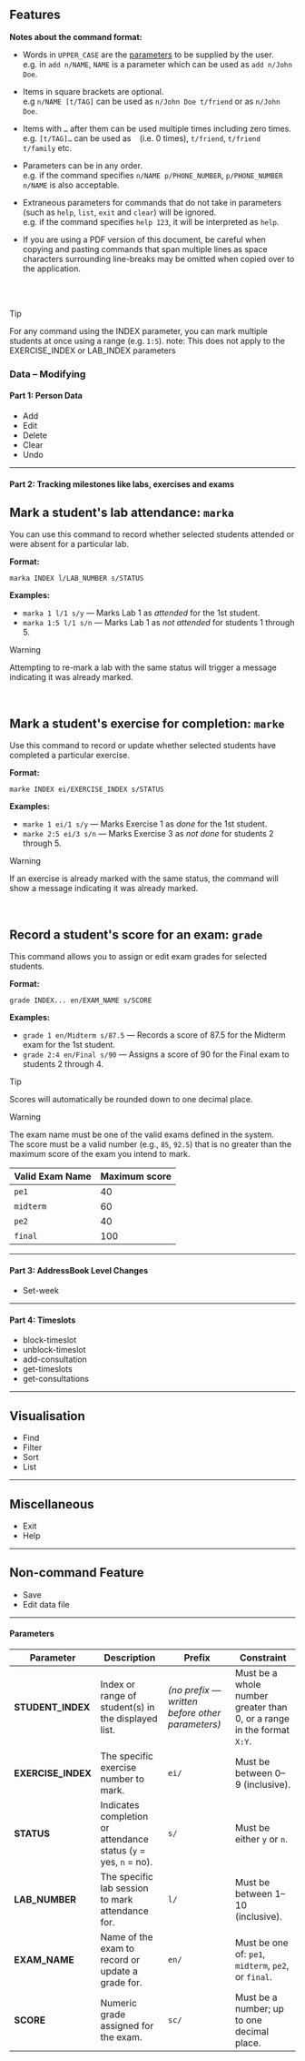 ## **Features**

<box type="info">

**Notes about the command format:**<br>

* Words in `UPPER_CASE` are the [parameters](#parameters) to be supplied by the user.<br>
  e.g. in `add n/NAME`, `NAME` is a parameter which can be used as `add n/John Doe`.

* Items in square brackets are optional.<br>
  e.g `n/NAME [t/TAG]` can be used as `n/John Doe t/friend` or as `n/John Doe`.

* Items with `…`​ after them can be used multiple times including zero times.<br>
  e.g. `[t/TAG]…​` can be used as ` ` (i.e. 0 times), `t/friend`, `t/friend t/family` etc.

* Parameters can be in any order.<br>
  e.g. if the command specifies `n/NAME p/PHONE_NUMBER`, `p/PHONE_NUMBER n/NAME` is also acceptable.

* Extraneous parameters for commands that do not take in parameters (such as `help`, `list`, `exit` and `clear`) will be ignored.<br>
  e.g. if the command specifies `help 123`, it will be interpreted as `help`.

* If you are using a PDF version of this document, be careful when copying and pasting commands that span multiple lines as space characters surrounding line-breaks may be omitted when copied over to the application.
  </box>

<br><br>

> [!TIP]
> For any command using the INDEX parameter,
> you can mark multiple students at once using a range (e.g. `1:5`).
> note: This does not apply to the EXERCISE_INDEX or LAB_INDEX parameters
 
### **Data – Modifying**

#### **Part 1: Person Data**
- Add
- Edit
- Delete
- Clear
- Undo

---
#### **Part 2: Tracking milestones like labs, exercises and exams**

## Mark a student's lab attendance: `marka`

You can use this command to record whether selected students attended or were absent for a particular lab.  

**Format:**
```
marka INDEX l/LAB_NUMBER s/STATUS
```

**Examples:**
- `marka 1 l/1 s/y` — Marks Lab 1 as *attended* for the 1st student.
- `marka 1:5 l/1 s/n` — Marks Lab 1 as *not attended* for students 1 through 5.

> [!WARNING]
> Attempting to re-mark a lab with the same status will trigger a message indicating it was already marked.

<br>

## Mark a student's exercise for completion: `marke`

Use this command to record or update whether selected students have completed a particular exercise.  

**Format:**
```
marke INDEX ei/EXERCISE_INDEX s/STATUS
```

**Examples:**
- `marke 1 ei/1 s/y` — Marks Exercise 1 as *done* for the 1st student.
- `marke 2:5 ei/3 s/n` — Marks Exercise 3 as *not done* for students 2 through 5.

> [!WARNING]
> If an exercise is already marked with the same status, the command will show a message indicating it was already marked.

<br>

## Record a student's score for an exam: `grade`

This command allows you to assign or edit exam grades for selected students.  

**Format:**
```
grade INDEX... en/EXAM_NAME s/SCORE
```

**Examples:**
- `grade 1 en/Midterm s/87.5` — Records a score of 87.5 for the Midterm exam for the 1st student.
- `grade 2:4 en/Final s/90` — Assigns a score of 90 for the Final exam to students 2 through 4.

> [!TIP]
> Scores will automatically be rounded down to one decimal place.  

> [!WARNING]
> The exam name must be one of the valid exams defined in the system.  
> The score must be a valid number (e.g., `85`, `92.5`) 
> that is no greater than the maximum score of the exam you intend to mark.

| **Valid Exam Name** | **Maximum score** |
|----------------------|-------------------|
| `pe1`               | 40                |
| `midterm`           | 60                |
| `pe2`               | 40                |
| `final`             | 100               |

---

#### **Part 3: AddressBook Level Changes**
- Set-week

---

#### **Part 4: Timeslots**
- block-timeslot
- unblock-timeslot
- add-consultation
- get-timeslots
- get-consultations

---

## **Visualisation**
- Find
- Filter
- Sort
- List

---

## **Miscellaneous**
- Exit
- Help

---

## **Non-command Feature**
- Save
- Edit data file

---

#### Parameters

| **Parameter**      | **Description** | **Prefix** | **Constraint** |
|---------------------|------------------|-------------|----------------|
| **STUDENT_INDEX**   | Index or range of student(s) in the displayed list. | *(no prefix — written before other parameters)* | Must be a whole number greater than 0, or a range in the format `X:Y`. |
| **EXERCISE_INDEX**  | The specific exercise number to mark. | `ei/` | Must be between 0–9 (inclusive). |
| **STATUS**          | Indicates completion or attendance status (`y` = yes, `n` = no). | `s/` | Must be either `y` or `n`. |
| **LAB_NUMBER**      | The specific lab session to mark attendance for. | `l/` | Must be between 1–10 (inclusive). |
| **EXAM_NAME**       | Name of the exam to record or update a grade for. | `en/` | Must be one of: `pe1`, `midterm`, `pe2`, or `final`. |
| **SCORE**           | Numeric grade assigned for the exam. | `sc/` | Must be a number; up to one decimal place. |
